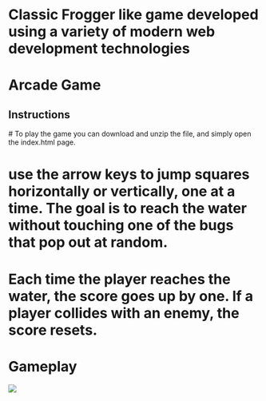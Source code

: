 # Classic Frogger like game developed using a variety of modern web development technologies
<h1> Arcade Game</h1>

<h2> Instructions </h2>
# To play the game you can download and unzip the file, and simply open the index.html page.

# use the arrow keys to jump squares horizontally or vertically, one at a time. The goal is to reach the water without touching one of the bugs that pop out at random.

# Each time the player reaches the water, the score goes up by one. If a player collides with an enemy, the score resets. 

<h1> Gameplay</h1>
<img src="images/readme_animation.gif">
